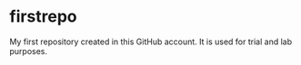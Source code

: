 # firstrepo
My first repository created in this GitHub account. It is used for trial and lab purposes.
